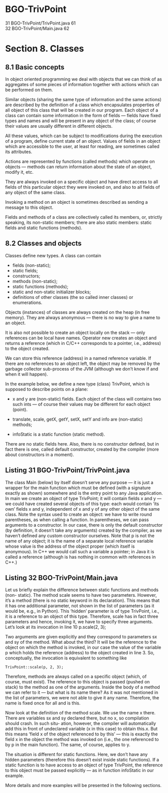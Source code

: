 # BGO-TrivPoint  
  
31 BGO-TrivPoint/TrivPoint.java 61  
32 BGO-TrivPoint/Main.java 62  

# Section 8. Classes  

## 8.1 Basic concepts  

In object oriented programming we deal with objects that we can think of as aggregates of some pieces of information together with actions which can be performed on them. 

Similar objects (sharing the same type of information and the same actions) are described by the definition of a class which encapsulates properties of all object of this class that will be created in our program. Each object of a class can contain some information in the form of fields — fields have fixed types and names and will be present in any object of the class; of course their values are usually different in different objects. 

All these values, which can be subject to modifications during the execution of a program, define current state of an object. Values of fields in an object which are accessible to the user, at least for reading, are sometimes called its attributes.  

Actions are represented by functions (called methods) which operate on objects — methods can return information about the state of an object, modify it, etc.  

They are always invoked on a specific object and have direct access to all fields of this particular object they were invoked on, and also to all fields of any object of the same class.  

Invoking a method on an object is sometimes described as sending a message to this object.  

Fields and methods of a class are collectively called its members, or, strictly speaking, its non-static members; there are also static members: static fields and static functions (methods).

## 8.2 Classes and objects

Classes define new types. A class can contain

* fields (non-static); 
* static fields;  
* constructors;  
* methods (non-static);  
* static functions (methods);  
* static and non-static initializer blocks;  
* definitions of other classes (the so called inner classes) or enumerations.  

Objects (instances) of classes are always created on the heap (in free memory). They are always anonymous — there is no way to give a name to an object.  

It is also not possible to create an object locally on the stack — only references can be local have names. Operator new creates an object and returns a reference (which in C/C++ corresponds to a pointer, i.e., address) to the object created.  

We can store this reference (address) in a named reference variable. If there are no references to an object left, the object may be removed by the garbage collector sub-process of the JVM (although we don’t know if and when it will happen).  

In the example below, we define a new type (class) TrivPoint, which is supposed to describe points on a plane:  

* x and y are (non-static) fields. Each object of the class will contains two such ints — of course their values may be different for each object (point).
  
* translate, scale, getX, getY, setX, setY and info are (non-static) methods;  

* infoStatic is a static function (static method).

There are no static fields here. Also, there is no constructor defined, but in fact there is one, called default constructor, created by the compiler (more about constructors in a moment).

## Listing 31 BGO-TrivPoint/TrivPoint.java



The class Main (below) by itself doesn’t serve any purpose — it is just a wrapper for the
main function which must be defined (with a signature exactly as shown) somewhere
and is the entry point to any Java application. In main we create an object of type
TrivPoint; it will contain fields x and y — we could have created several objects of this
type: each would contain ‘its own’ fields x and y, independent of x and y of any other
object of the same class. Note the syntax used to create an object: we have to write
round parentheses, as when calling a function. In parentheses, we can pass arguments
to a constructor. In our case, there is only the default constructor (by definition, it
doesn’t take any arguments) created by the compiler, as we haven’t defined any custom
constructor ourselves. Note that p is not the name of any object; it is the name of
a separate local reference variable whose value is the address of the object proper
(which itself is anonymous). In C++ we would call such a variable a pointer; in Java
it is called a reference (although is has nothing in common with references in C++.)

## Listing 32 BGO-TrivPoint/Main.java




Let us briefly explain the difference between static functions and methods (non-
static). The method scale seems to have two parameters. However, it’s a method
(there is no static keyword in its declaration). This means that it has one additional
parameter, not shown in the list of parameters (as it would be, e.g., in Python). This
‘hidden’ parameter is of type TrivPoint, i.e., it is a reference to an object of this type.
Therefore, scale has in fact three parameters and hence, invoking it, we have to specify
three arguments. Let’s look at its invocation in line 10
p.scale(2, 3);  

Two arguments are given explicitly and they correspond to parameters sx and sy of the
method. What about the third? It will be the reference to the object on which the
method is invoked, in our case the value of the variable p which holds the reference
(address) to the object created in line 3. So, conceptually, the invocation is equivalent
to something like  

```
TrivPoint::scale(p, 2, 3);
```

Therefore, methods are always called on a specific object (which, of course, must exist).
The reference to this object is passed (pushed on stack) to the method as one of the
arguments. Inside the body of a method we can refer to it — but what is its name
there? As it was not mentioned in the list of parameters, we were not able to give it
any name. Therefore, the name is fixed once for all and is this.  

Now look at the definition of the method scale. We use the name x there. There are
variables sx and sy declared there, but no x, so compilation should crash. In such situ-
ation, however, the compiler will automatically add this in front of undeclared variable
(x in this case) to obtain this.x. But this means ‘field x of the object referenced to
by this’ — this is exactly the field x in the object the method was invoked on (i.e., the
one referenced to by p in the main function). The same, of course, applies to y.  

The situation is different for static functions. Here, we don’t have any hidden parameters (therefore this doesn’t exist inside static functions). If a static function is to have access to an object of type TrivPoint, the reference to this object must be passed explicitly — as in function infoStatic in our example.

More details and more examples will be presented in the following sections.
